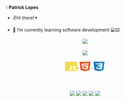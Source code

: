 


✨**Patrick Lopes** 

- ✌️Hi there!⚜️ <br>

- 🌱 I’m currently learning software development 💻⌨️ <br>

<div align="center">
  <a href="https://github.com/patrickylopes">
  <img height="180em" src="https://github-readme-stats.vercel.app/api?username=patrickylopes&show_icons=true&theme=highcontrast&include_all_commits=true&count_private=true"/> <br> <br/>
  <img height="180em" src="https://github-readme-stats.vercel.app/api/top-langs/?username=patrickylopes&layout=compact&langs_count=7&theme=highcontrast"/>
<div>
  
  
  <div style="display: inline_block"><br>
    <img align="center" alt="Rafa-Js" height="30" width="40" src="https://raw.githubusercontent.com/devicons/devicon/master/icons/javascript/javascript-plain.svg">
    <img align="center" alt="Rafa-HTML" height="30" width="40" src="https://raw.githubusercontent.com/devicons/devicon/master/icons/html5/html5-original.svg">
    <img align="center" alt="Rafa-CSS" height="30" width="40" src="https://raw.githubusercontent.com/devicons/devicon/master/icons/css3/css3-original.svg">
  <div>
  
  <br><br>
    
  <div>
      <a href="https://www.youtube.com/channel/UCP94a17ChYrovkgGNNTTPxg" target="_blank"><img src="https://img.shields.io/badge/YouTube-FF0000?style=for-the-badge&logo=youtube&logoColor=white" target="_blank"></a>
      <a href="https://www.instagram.com/patrickylopes/" target="_blank"><img src="https://img.shields.io/badge/-Instagram-%23E4405F?style=for-the-badge&logo=instagram&logoColor=white" target="_blank"></a> 
      <a href = "mailto:patricklopesjp@gmail.com"><img src="https://img.shields.io/badge/-Gmail-%23333?style=for-the-badge&logo=gmail&logoColor=white" target="_blank"></a>
      <a href="https://www.linkedin.com/in/patricklopes27/" target="_blank"><img src="https://img.shields.io/badge/-LinkedIn-%230077B5?style=for-the-badge&logo=linkedin&logoColor=white" target="_blank"></a> 
      <a href="https://api.whatsapp.com/send?phone=5519996617713" target="_blank"><img src="https://img.shields.io/badge/WhatsApp-25D366?style=for-the-badge&logo=whatsapp&logoColor=white" target="_blank"></a> 
  <div>
